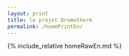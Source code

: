 ```yaml
---
layout: print
title: le projet Dromotherm
permalink: /homePrintEn/
---
```


{% include_relative homeRawEn.md %}
